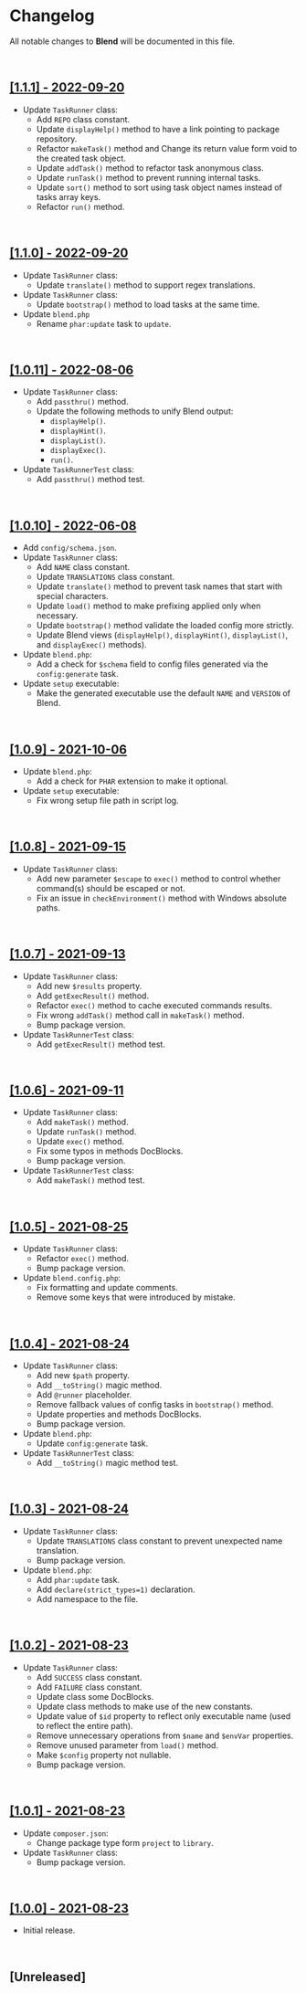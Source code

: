 # Changelog

All notable changes to **Blend** will be documented in this file.

<br />

## [[1.1.1] - 2022-09-20](https://github.com/MarwanAlsoltany/blend/compare/v1.1.0...v1.1.1)
- Update `TaskRunner` class:
    - Add `REPO` class constant.
    - Update `displayHelp()` method to have a link pointing to package repository.
    - Refactor `makeTask()` method and Change its return value form void to the created task object.
    - Update `addTask()` method to refactor task anonymous class.
    - Update `runTask()` method to prevent running internal tasks.
    - Update `sort()` method to sort using task object names instead of tasks array keys.
    - Refactor `run()` method.

<br />

## [[1.1.0] - 2022-09-20](https://github.com/MarwanAlsoltany/blend/compare/v1.0.11...v1.1.0)
- Update `TaskRunner` class:
    - Update `translate()` method to support regex translations.
- Update `TaskRunner` class:
    - Update `bootstrap()` method to load tasks at the same time.
- Update `blend.php`
    - Rename `phar:update` task to `update`.

<br />

## [[1.0.11] - 2022-08-06](https://github.com/MarwanAlsoltany/blend/compare/v1.0.10...v1.0.11)
- Update `TaskRunner` class:
    - Add `passthru()` method.
    - Update the following methods to unify Blend output:
        - `displayHelp()`.
        - `displayHint()`.
        - `displayList()`.
        - `displayExec()`.
        - `run()`.
- Update `TaskRunnerTest` class:
    - Add `passthru()` method test.

<br />

## [[1.0.10] - 2022-06-08](https://github.com/MarwanAlsoltany/blend/compare/v1.0.9...v1.0.10)
- Add `config/schema.json`.
- Update `TaskRunner` class:
    - Add `NAME` class constant.
    - Update `TRANSLATIONS` class constant.
    - Update `translate()` method to prevent task names that start with special characters.
    - Update `load()` method to make prefixing applied only when necessary.
    - Update `bootstrap()` method validate the loaded config more strictly.
    - Update Blend views (`displayHelp()`, `displayHint()`, `displayList()`, and `displayExec()` methods).
- Update `blend.php`:
    - Add a check for `$schema` field to config files generated via the `config:generate` task.
- Update `setup` executable:
    - Make the generated executable use the default `NAME` and `VERSION` of Blend.

<br />

## [[1.0.9] - 2021-10-06](https://github.com/MarwanAlsoltany/blend/compare/v1.0.8...v1.0.9)
- Update `blend.php`:
    - Add a check for `PHAR` extension to make it optional.
- Update `setup` executable:
    - Fix wrong setup file path in script log.

<br />

## [[1.0.8] - 2021-09-15](https://github.com/MarwanAlsoltany/blend/compare/v1.0.7...v1.0.8)
- Update `TaskRunner` class:
    - Add new parameter `$escape` to `exec()` method to control whether command(s) should be escaped or not.
    - Fix an issue in `checkEnvironment()` method with Windows absolute paths.

<br />

## [[1.0.7] - 2021-09-13](https://github.com/MarwanAlsoltany/blend/compare/v1.0.6...v1.0.7)
- Update `TaskRunner` class:
    * Add new `$results` property.
    * Add `getExecResult()` method.
    * Refactor `exec()` method to cache executed commands results.
    - Fix wrong `addTask()` method call in `makeTask()` method.
    - Bump package version.
- Update `TaskRunnerTest` class:
    - Add `getExecResult()` method test.

<br />

## [[1.0.6] - 2021-09-11](https://github.com/MarwanAlsoltany/blend/compare/v1.0.5...v1.0.6)
- Update `TaskRunner` class:
    - Add `makeTask()` method.
    - Update `runTask()` method.
    - Update `exec()` method.
    - Fix some typos in methods DocBlocks.
    - Bump package version.
- Update `TaskRunnerTest` class:
    - Add `makeTask()` method test.

<br />

## [[1.0.5] - 2021-08-25](https://github.com/MarwanAlsoltany/blend/compare/v1.0.4...v1.0.5)
- Update `TaskRunner` class:
    - Refactor `exec()` method.
    - Bump package version.
- Update `blend.config.php`:
    - Fix formatting and update comments.
    - Remove some keys that were introduced by mistake.

<br />

## [[1.0.4] - 2021-08-24](https://github.com/MarwanAlsoltany/blend/compare/v1.0.3...v1.0.4)
- Update `TaskRunner` class:
    - Add new `$path` property.
    - Add `__toString()` magic method.
    - Add `@runner` placeholder.
    - Remove fallback values of config tasks in `bootstrap()` method.
    - Update properties and methods DocBlocks.
    - Bump package version.
- Update `blend.php`:
    - Update `config:generate` task.
- Update `TaskRunnerTest` class:
    - Add `__toString()` magic method test.

<br />

## [[1.0.3] - 2021-08-24](https://github.com/MarwanAlsoltany/blend/compare/v1.0.2...v1.0.3)
- Update `TaskRunner` class:
    - Update `TRANSLATIONS` class constant to prevent unexpected name translation.
    - Bump package version.
- Update `blend.php`:
    - Add `phar:update` task.
    - Add `declare(strict_types=1)` declaration.
    - Add namespace to the file.

<br />

## [[1.0.2] - 2021-08-23](https://github.com/MarwanAlsoltany/blend/compare/v1.0.1...v1.0.2)
- Update `TaskRunner` class:
    - Add `SUCCESS` class constant.
    - Add `FAILURE` class constant.
    - Update class some DocBlocks.
    - Update class methods to make use of the new constants.
    - Update value of `$id` property to reflect only executable name (used to reflect the entire path).
    - Remove unnecessary operations from `$name` and `$envVar` properties.
    - Remove unused parameter from `load()` method.
    - Make `$config` property not nullable.
    - Bump package version.

<br />

## [[1.0.1] - 2021-08-23](https://github.com/MarwanAlsoltany/blend/compare/v1.0.0...v1.0.1)
- Update `composer.json`:
    - Change package type form `project` to `library`.
- Update `TaskRunner` class:
    - Bump package version.

<br />

## [[1.0.0] - 2021-08-23](https://github.com/MarwanAlsoltany/blend/commits/v1.0.0)
- Initial release.

<br />

## [Unreleased]

<br />
